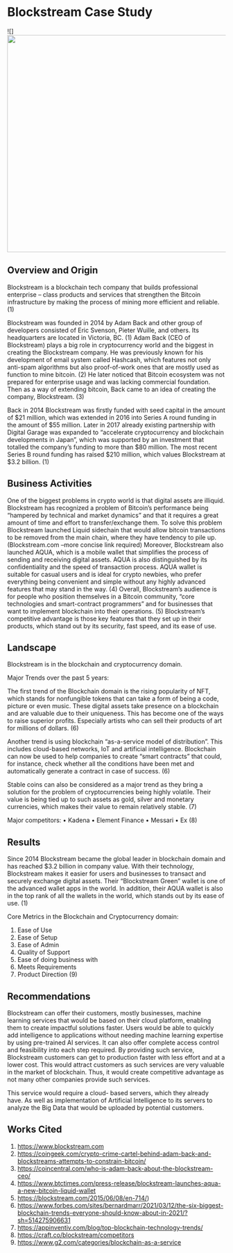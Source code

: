 # Blockstream Case Study
![]<img src="https://blockstream.com/img/img/blks_logo_1920x1080.png" width="900" height="500">

## Overview and Origin

Blockstream is a blockchain tech company that builds professional enterprise – class products and services that strengthen the Bitcoin infrastructure by making the process of mining more efficient and reliable. (1)

Blockstream was founded in 2014 by Adam Back and other group of developers consisted of Eric Svenson, Pieter Wuille, and others. Its headquarters are located in Victoria, BC. (1) Adam Back (CEO of Blockstream) plays a big role in cryptocurrency world and the biggest in creating the Blockstream company. He was previously known for his development of email system called Hashcash, which features not only anti-spam algorithms but also proof-of-work ones that are mostly used as function to mine bitcoin. (2) He later noticed that Bitcoin ecosystem was not prepared for enterprise usage and was lacking commercial foundation. Then as a way of extending bitcoin, Back came to an idea of creating the company, Blockstream. (3)

Back in 2014 Blockstream was firstly funded with seed capital in the amount of $21 million, which was extended in 2016 into Series A round funding in the amount of $55 million. Later in 2017 already existing partnership with Digital Garage was expanded to “accelerate cryptocurrency and blockchain developments in Japan”, which was supported by an investment that totalled the company’s funding to more than $80 million. The most recent Series B round funding has raised $210 million, which values Blockstream at $3.2 billion. (1)

## Business Activities

One of the biggest problems in crypto world is that digital assets are illiquid. Blockstream has recognized a problem of Bitcoin’s performance being “hampered by technical and market dynamics” and that it requires a great amount of time and effort to transfer/exchange them. To solve this problem Blockstream launched Liquid sidechain that would allow bitcoin transactions to be removed from the main chain, where they have tendency to pile up. (Blockstream.com –more concise link required) Moreover, Blockstream also launched AQUA, which is a mobile wallet that simplifies the process of sending and receiving digital assets. AQUA is also distinguished by its confidentiality and the speed of transaction process.  AQUA wallet is suitable for casual users and is ideal for crypto newbies, who prefer everything being convenient and simple without any highly advanced features that may stand in the way. (4)  Overall, Blockstream’s audience is for people who position themselves in a Bitcoin community, “core technologies and smart-contract programmers” and for businesses that want to implement blockchain into their operations. (5)
Blockstream’s competitive advantage is those key features that they set up in their products, which stand out by its security, fast speed, and its ease of use. 

## Landscape

Blockstream is in the blockchain and cryptocurrency domain. 

Major Trends over the past 5 years:

The first trend of the Blockchain domain is the rising popularity of NFT, which stands for nonfungible tokens that can take a form of being a code, picture or even music. These digital assets take presence on a blockchain and are valuable due to their uniqueness. This has become one of the ways to raise superior profits. Especially artists who can sell their products of art for millions of dollars. (6)

Another trend is using blockchain “as-a-service model of distribution”. This includes cloud-based networks, IoT and artificial intelligence. Blockchain can now be used to help companies to create “smart contracts” that could, for instance, check whether all the conditions have been met and automatically generate a contract in case of success. (6)

Stable coins can also be considered as a major trend as they bring a solution for the problem of cryptocurrencies being highly volatile. Their value is being tied up to such assets as gold, silver and monetary currencies, which makes their value to remain relatively stable. (7)

Major competitors: 
•	Kadena
•	Element Finance
•	Messari 
•	Ex
(8)

## Results

Since 2014 Blockstream became the global leader in blockchain domain and has reached $3.2 billion in company value. With their technology, Blockstream makes it easier for users and businesses to transact and securely exchange digital assets. Their “Blockstream Green” wallet is one of the advanced wallet apps in the world. In addition, their AQUA wallet is also in the top rank of all the wallets in the world, which stands out by its ease of use. (1)

Core Metrics in the Blockchain and Cryptocurrency domain:
1.	Ease of Use
2.	Ease of Setup
3.	Ease of Admin
4.	Quality of Support
5.	Ease of doing business with
6.	Meets Requirements
7.	Product Direction
(9)


## Recommendations

Blockstream can offer their customers, mostly businesses, machine learning services that would be based on their cloud platform, enabling them to create impactful solutions faster. Users would be able to quickly add intelligence to applications without needing machine learning expertise by using pre-trained AI services. It can also offer complete access control and feasibility into each step required. By providing such service, Blockstream customers can get to production faster with less effort and at a lower cost. This would attract customers as such services are very valuable in the market of blockchain. Thus, it would create competitive advantage as not many other companies provide such services. 

This service would require a cloud- based servers, which they already have. As well as implementation of Artificial Intelligence to its servers to analyze the Big Data that would be uploaded by potential customers. 

## Works Cited 

1.	https://www.blockstream.com
2.	https://coingeek.com/crypto-crime-cartel-behind-adam-back-and-blockstreams-attempts-to-constrain-bitcoin/
3.	https://coincentral.com/who-is-adam-back-about-the-blockstream-ceo/
4.	https://www.btctimes.com/press-release/blockstream-launches-aqua-a-new-bitcoin-liquid-wallet
5.	https://blockstream.com/2015/06/08/en-714/)
6.	https://www.forbes.com/sites/bernardmarr/2021/03/12/the-six-biggest-blockchain-trends-everyone-should-know-about-in-2021/?sh=514275906631
7.	https://appinventiv.com/blog/top-blockchain-technology-trends/
8.	https://craft.co/blockstream/competitors
9.	https://www.g2.com/categories/blockchain-as-a-service

